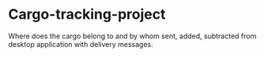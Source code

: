 # Cargo-tracking-project
Where does the cargo belong to and by whom sent, added, subtracted from desktop application with delivery messages.
